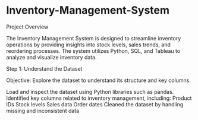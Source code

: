 # Inventory-Management-System
Project Overview

The Inventory Management System is designed to streamline inventory operations by providing insights into stock levels, sales trends, and reordering processes. The system utilizes Python, SQL, and Tableau to analyze and visualize inventory data.

Step 1: Understand the Dataset

Objective: Explore the dataset to understand its structure and key columns.


Load and inspect the dataset using Python libraries such as pandas.
Identified key columns related to inventory management, including:
Product IDs
Stock levels
Sales data
Order dates
Cleaned the dataset by handling missing and inconsistent data
